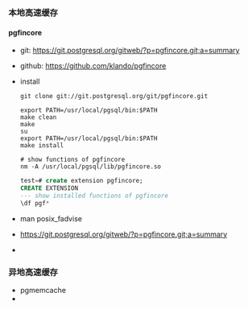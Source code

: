 ### 本地高速缓存 

#### pgfincore

- git: https://git.postgresql.org/gitweb/?p=pgfincore.git;a=summary
- github: https://github.com/klando/pgfincore

- install

  ```shell
  git clone git://git.postgresql.org/git/pgfincore.git
  
  export PATH=/usr/local/pgsql/bin:$PATH
  make clean
  make
  su
  export PATH=/usr/local/pgsql/bin:$PATH
  make install
  
  # show functions of pgfincore
  nm -A /usr/local/pgsql/lib/pgfincore.so
  ```

  ```sql
  test=# create extension pgfincore;
  CREATE EXTENSION
  --- show installed functions of pgfincore
  \df pgf*
  ```

  



- man posix_fadvise
- https://git.postgresql.org/gitweb/?p=pgfincore.git;a=summary
- 



### 异地高速缓存

- pgmemcache
- 





